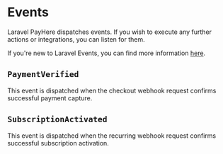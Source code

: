 # Events

Laravel PayHere dispatches events. If you wish to execute any further actions or integrations, you can listen for them. 

If you're new to Laravel Events, you can find more information [here](https://laravel.com/docs/11.x/events#defining-listeners).

## `PaymentVerified`

This event is dispatched when the checkout webhook request confirms successful payment capture.

## `SubscriptionActivated`

This event is dispatched when the recurring webhook request confirms successful subscription activation.
